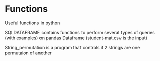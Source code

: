 # Functions
Useful functions in python


SQLDATAFRAME contains functions to perform several types of queries (with examples) on pandas Dataframe (student-mat.csv is the input)


String_permutation is a program that controls if 2 strings are one permutaion of another

